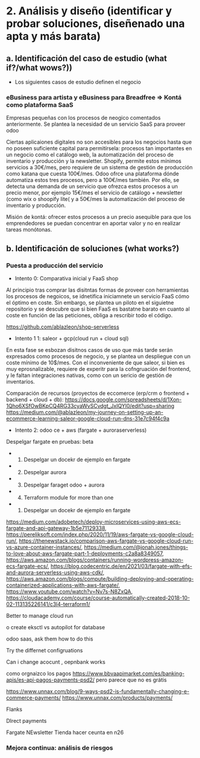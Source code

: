 # 2. Análisis y diseño (identificar y probar soluciones, diseñenado una apta y más barata)
## a. Identificación del caso de estudio (what if?/what wows?))
- Los siguientes casos de estudio definen el negocio
### eBusiness para artista y eBusiness para Breadfree => Kontá como plataforma SaaS

Empresas pequeñas con los procesos de neogico comentados anteriormente. Se plantea la necesidad de un servicio SaaS para proveer odoo

Ciertas aplicaiones digitales no son accesibles para los negocios hasta que no poseen suficiente capital para permitírsela: procesos tan importantes en un negocio como el catálogo web, la automatización del proceso de inventario y producción y la newsletter. Shopify, permite estos mínimos servicios a 30€/mes, pero requiere de un sistema de gestión de producción como katana que cuesta 100€/mes. Odoo ofrce una plataforma dónde automatiza estos tres procesos, pero a 100€/mes también. Por ello, se detecta una demanda de un servicio que ofrezca estos procesos a un precio menor, por ejemplo 15€/mes el servicio de catálogo + newsletter (como wix o shoopify lite( y a 50€/mes la automatización del proceso de inventario y producción.

Misión de kontá: ofrecer estos procesos a un precio asequible para que los emprendedores se puedan concentrar en aportar valor y no en realizar tareas monótonas.

## b. Identificación de soluciones (what works?)
### Puesta a producción del servicio 
- Intento 0: Comparativa inicial y FaaS shop

Al principio tras comprar las disitntas formas de proveer con herramientas los procesos de negoicos, se idnetifica iniciamnete un servicio FaaS cómo el óptimo en coste. Sin embargo, se plantea un piloto en el siguietne repositorio y se descubre que si bien FaaS es bastatne barato en cuanto al coste en función de las peticiones, obliga a rescribir todo el código.

https://github.com/ablazleon/shop-serverless

- Intento 1 1: saleor + gcp(cloud run + cloud sql)

En esta fase se esbozan disitnos casos de uso que más tarde serán expresados como procesos de negocio, y se plantea un despliegue con un coste mínimo de 10$/mes. Con el inconveniente de que saleor, si bien es muy eprosnalizable, requiere de experitr para la cofngruación del frontend, y le faltan integraciones nativas, como con un sericio de gestión de inventarios.

Comparación de recursos (proyectos de eccomerce (erp/crm o frontend + backend + cloud + db):
https://docs.google.com/spreadsheets/d/1Xon-1Qho6XSfOwBKpCQ4RG33cyaWvSCvdgt_JxIQYl0/edit?usp=sharing
https://medium.com/@ablazleon/my-journey-on-setting-up-an-ecommerce-learning-saleor-google-cloud-run-dns-31e7c94f4c9a

- Intento 2: odoo ce + aws (fargate + auroraserverless)

Despelgar fargate en pruebas: beta

- 1. Despelgar un docekr de ejemplo en fargate
- 2. Despelgar aurora
- 3. Despelgar faraget odoo + aurora
- 4. Terraform module for more than one

- 1. Despelgar un docekr de ejemplo en fargate

https://medium.com/adobetech/deploy-microservices-using-aws-ecs-fargate-and-api-gateway-1b5e71129338, https://pereliksoft.com/index.php/2020/11/19/aws-fargate-vs-google-cloud-run/, https://thenewstack.io/comparison-aws-fargate-vs-google-cloud-run-vs-azure-container-instances/, https://medium.com/@jonah.jones/things-to-love-about-aws-fargate-part-1-deployments-c2a8a8349057, https://aws.amazon.com/blogs/containers/running-wordpress-amazon-ecs-fargate-ecs/, https://blog.codecentric.de/en/2021/03/fargate-with-efs-and-aurora-serverless-using-aws-cdk/, https://aws.amazon.com/blogs/compute/building-deploying-and-operating-containerized-applications-with-aws-fargate/, https://www.youtube.com/watch?v=Nv7s-N8ZxQA, https://cloudacademy.com/course/course-automatically-created-2018-10-02-113135226141/c3l4-terraform1/

Better to manage cloud run

o create eksctl vs autopilot for database

odoo saas, ask them how to do this

Try the differnet configruations

Can i change acocunt , oepnbank works

como orgnaizco los pagos https://www.bbvaapimarket.com/es/banking-apis/es-api-pagos-payments-psd2/
pero parece que no es grátis

https://www.unnax.com/blog/9-ways-psd2-is-fundamentally-changing-e-commerce-payments/
https://www.unnax.com/products/payments/

Flanks

DIrect payments

Fargate
NEwsletter
Tienda
hacer ceunta en n26


### Mejora continua: análisis de riesgos
